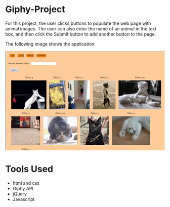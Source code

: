 # Giphy-Project

For this project, the user clicks buttons to populate the web page with animal images. The user can also enter the name of an animal in the text box, and then click the Submit button to add another button to the page.

The following image shows the application:

![ghipy image](assets/images/ghipy-images.png)

# Tools Used

- html and css
- Giphy API
- jQuery
- Javascript 